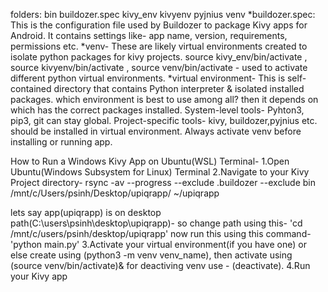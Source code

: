 folders:
bin buildozer.spec kivy_env kivyenv pyjnius venv
*buildozer.spec: This is the configuration file used by Buildozer to package Kivy apps for Android. 
                It contains settings like- app name, version, requirements, permissions etc.
*venv- These are likely virtual environments created to isolate python packages for kivy projects. 
      source kivy_env/bin/activate , source kivyenv/bin/activate , source venv/bin/activate - used to activate different python virtual environments.
*virtual environment- This is self-contained directory that contains Python interpreter & isolated installed packages.
                     which environment is best to use among all? then it depends on which has the correct packages installed.
 System-level tools- Pyhton3, pip3, git can stay global.
 Project-specific tools- kivy, buildozer,pyjnius etc. should be installed in virtual environment.
 Always activate venv before installing or running app.

 How to Run a Windows Kivy App on Ubuntu(WSL) Terminal-
 1.Open Ubuntu(Windows Subsystem for Linux) Terminal
 2.Navigate to your Kivy Project directory- 
 rsync -av --progress --exclude .buildozer --exclude bin /mnt/c/Users/psinh/Desktop/upiqrapp/ ~/upiqrapp

 lets say app(upiqrapp) is on desktop path(C:\users\psinh\desktop\upiqrapp)- so change path using this- 'cd /mnt/c/users/psinh/desktop/upiqrapp'
 now run this using this command- 'python main.py'
 3.Activate your virtual environment(if you have one) or else create using (python3 -m venv venv_name), then activate using (source venv/bin/activate)&                 for deactiving venv use - (deactivate).
 4.Run your Kivy app
